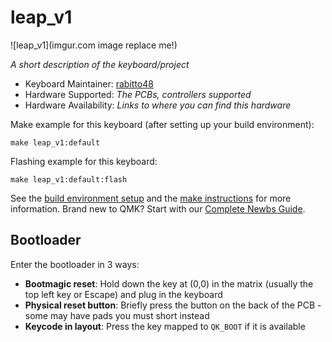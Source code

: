 # leap_v1

![leap_v1](imgur.com image replace me!)

*A short description of the keyboard/project*

* Keyboard Maintainer: [rabitto48](https://github.com/rabitto48)
* Hardware Supported: *The PCBs, controllers supported*
* Hardware Availability: *Links to where you can find this hardware*

Make example for this keyboard (after setting up your build environment):

    make leap_v1:default

Flashing example for this keyboard:

    make leap_v1:default:flash

See the [build environment setup](https://docs.qmk.fm/#/getting_started_build_tools) and the [make instructions](https://docs.qmk.fm/#/getting_started_make_guide) for more information. Brand new to QMK? Start with our [Complete Newbs Guide](https://docs.qmk.fm/#/newbs).

## Bootloader

Enter the bootloader in 3 ways:

* **Bootmagic reset**: Hold down the key at (0,0) in the matrix (usually the top left key or Escape) and plug in the keyboard
* **Physical reset button**: Briefly press the button on the back of the PCB - some may have pads you must short instead
* **Keycode in layout**: Press the key mapped to `QK_BOOT` if it is available
